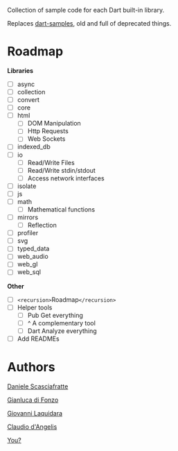 Collection of sample code for each Dart built-in library.

Replaces [dart-samples](https://github.com/claudiodangelis/dart-samples), old and full of deprecated things.

# Roadmap

**Libraries**

- [ ] async
- [ ] collection
- [ ] convert
- [ ] core
- [ ] html
    - [ ] DOM Manipulation
    - [ ] Http Requests
    - [ ] Web Sockets
- [ ] indexed_db
- [ ] io
    - [ ] Read/Write Files
    - [ ] Read/Write stdin/stdout
    - [ ] Access network interfaces
- [ ] isolate
- [ ] js
- [ ] math
    - [ ] Mathematical functions
- [ ] mirrors
    - [ ] Reflection
- [ ] profiler
- [ ] svg
- [ ] typed_data
- [ ] web_audio
- [ ] web_gl
- [ ] web_sql

**Other**

- [ ] `<recursion>`Roadmap`</recursion>`
- [ ] Helper tools
    - [ ] Pub Get everything
    - [ ] ^ A complementary tool
    - [ ] Dart Analyze everything
- [ ] Add READMEs

# Authors

[Daniele Scasciafratte](https://plus.google.com/+DanieleScasciafratteMte90Net)

[Gianluca di Fonzo](https://plus.google.com/111519599692726817569)

[Giovanni Laquidara](https://plus.google.com/+giovannilaquidara)

[Claudio d'Angelis](https://plus.google.com/+claudiodangelis)  

[You?](https://github.com/dartlang-italia/dart-libraries-samples/fork)